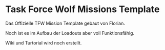 # Task Force Wolf Missions Template

Das Offizielle TFW Mission Template gebaut von Florian.

Noch ist es im Aufbau der Loadouts aber voll Funktionsfähig.


Wiki und Turtorial wird noch erstellt.

